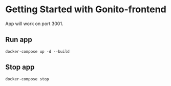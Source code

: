 # Getting Started with Gonito-frontend

App will work on port 3001.

## Run app

`docker-compose up -d --build`

## Stop app

`docker-compose stop`